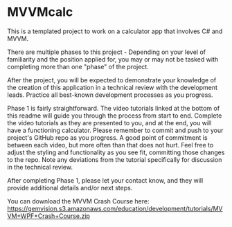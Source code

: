 # MVVMcalc
This is a templated project to work on a calculator app that involves C# and MVVM.

There are multiple phases to this project - Depending on your level of familiarity and the position applied for, you may or may not be tasked with completing more than one "phase" of the project.

After the project, you will be expected to demonstrate your knowledge of the creation of this application in a technical review with the development leads. Practice all best-known development processes as you progress.

Phase 1 is fairly straightforward. The video tutorials linked at the bottom of this readme will guide you through the process from start to end. Complete the video tutorials as they are presented to you, and at the end, you will have a functioning calculator. Please remember to commit and push to your project's GitHub repo as you progress. A good point of commitment is between each video, but more often than that does not hurt. Feel free to adjust the styling and functionality as you see fit, committing those changes to the repo. Note any deviations from the tutorial specifically for discussion in the technical review.

After completing Phase 1, please let your contact know, and they will provide additional details and/or next steps.

You can download the MVVM Crash Course here: https://gemvision.s3.amazonaws.com/education/development/tutorials/MVVM+WPF+Crash+Course.zip
